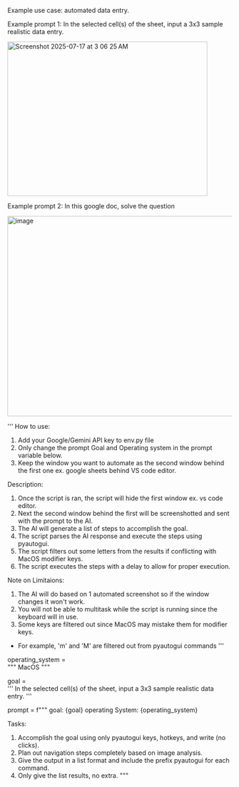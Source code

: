 Example use case: automated data entry.

Example prompt 1: In the selected cell(s) of the sheet, input a 3x3 sample realistic data entry.

<img width="448" height="346" alt="Screenshot 2025-07-17 at 3 06 25 AM" src="https://github.com/user-attachments/assets/c055405b-8b17-43c1-82a3-c43437cb6ff4" />

Example prompt 2: In this google doc, solve the question

<img width="676" height="449" alt="image" src="https://github.com/user-attachments/assets/c81f19c1-46f2-4ca6-9f4c-36b41d2c1a4e" />




'''
How to use:
1. Add your Google/Gemini API key to env.py file
2. Only change the prompt Goal and Operating system in the prompt variable below.
3. Keep the window you want to automate as the second window behind the first one ex. google sheets behind VS code editor.

Description:
1. Once the script is ran, the script will hide the first window ex. vs code editor.
2. Next the second window behind the first will be screenshotted and sent with the prompt to the AI.
3. The AI will generate a list of steps to accomplish the goal.
4. The script parses the AI response and execute the steps using pyautogui.
5. The script filters out some letters from the results if conflicting with MacOS modifier keys.
6. The script executes the steps with a delay to allow for proper execution.

Note on Limitaions:
1. The AI will do based on 1 automated screenshot so if the window changes it won't work.
2. You will not be able to multitask while the script is running since the keyboard will in use.
3. Some keys are filtered out since MacOS may mistake them for modifier keys.
 - For example, 'm' and 'M' are filtered out from pyautogui commands
'''

operating_system = \
"""
MacOS
"""

goal = \
'''
In the selected cell(s) of the sheet, input a 3x3 sample realistic data entry.
'''

prompt = f"""
goal: {goal}
operating System: {operating_system}

Tasks:
1. Accomplish the goal using only pyautogui keys, hotkeys, and write (no clicks).
2. Plan out navigation steps completely based on image analysis.
3. Give the output in a list format and include the prefix pyautogui for each command.
4. Only give the list results, no extra.
"""
